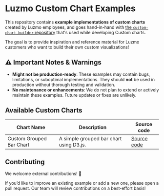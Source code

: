 # Luzmo Custom Chart Examples

This repository contains **example implementations of custom charts** created by Luzmo employees, and goes hand-in-hand with [the `custom-chart-builder` repository](https://github.com/luzmo-official/custom-chart-builder) that's used while developing Custom charts.

The goal is to provide inspiration and reference material for Luzmo customers who want to build their own custom visualizations!

## ⚠️ Important Notes & Warnings

* **Might not be production-ready**: These examples may contain bugs, limitations, or suboptimal implementations. They should **not** be used in production without thorough testing and validation.
* **No maintenance or enhancements**: We do not plan to extend or actively maintain these examples. Future updates or fixes are unlikely.

## Available Custom Charts

| Chart Name                 | Description                              | Source code                                            |
|----------------------------|------------------------------------------|--------------------------------------------------------|
| Custom Grouped Bar Chart   | A simple grouped bar chart using D3.js.  | [Source code](./custom-grouped-bar-chart)     |

## Contributing

We welcome external contributions! 🎉

If you’d like to improve an existing example or add a new one, please open a pull request.
Our team will review contributions on a best-effort basis!